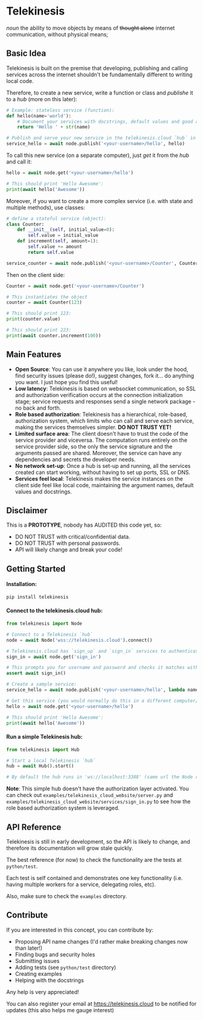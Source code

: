# Telekinesis

*noun* the ability to move objects by means of ~~thought alone~~ internet communication, without physical means;

## Basic Idea

Telekinesis is built on the premise that developing, publishing and calling services across the internet shouldn't be fundamentally different to writing local code. 

Therefore, to create a new service, write a function or class and *publishe* it to a *hub* (more on this later):

```python
# Example: stateless service (function):
def hello(name='world'):
    # Document your services with docstrings, default values and good argument names
    return 'Hello ' + str(name)

# Publish and serve your new service in the telekinesis.cloud `hub` in one line:
service_hello = await node.publish('<your-username>/hello', hello)
```

To call this new service (on a separate computer), just *get* it from the *hub* and call it:
```python
hello = await node.get('<your-username>/hello')

# This should print 'Hello Awesome':
print(await hello('Awesome'))
```

Moreover, if you want to create a more complex service (i.e. with state and multiple methods), use classes:

```python
# define a stateful service (object):
class Counter:
    def __init__(self, initial_value=0):
        self.value = initial_value
    def increment(self, amount=1):
        self.value += amount
        return self.value

service_counter = await node.publish('<your-username>/Counter', Counter)
```

Then on the client side:
```python
Counter = await node.get('<your-username>/Counter')

# This instantiates the object
counter = await Counter(123)

# This should print 123:
print(counter.value)

# This should print 223:
print(await counter.increment(100))
```
## Main Features

- **Open Source**: You can use it anywhere you like, look under the hood, find security issues (please do!), suggest changes, fork it... do anything you want. I just hope you find this useful!
- **Low latency**: Telekinesis is based on websocket communication, so SSL and authorization verification occurs at the connection initialization stage; service requests and responses send a single network package - no back and forth.
- **Role based authorization**: Telekinesis has a hierarchical, role-based, authorization system, which limits who can call and serve each service, making the services themselves simpler. **DO NOT TRUST YET!**
- **Limited surface area**: The client doesn't have to trust the code of the service provider and viceversa. The computation runs entirely on the service provider side, so the only the service signature and the arguments passed are shared. Moreover, the service can have any dependencies and secrets the developer needs.
- **No network set-up**: Once a hub is set-up and running, all the services created can start working, without having to set up ports, SSL or DNS.
- **Services feel local**: Telekinesis makes the service instances on the client side feel like local code, maintaining the argument names, default values and docstrings.

## Disclaimer

This is a **PROTOTYPE**, nobody has AUDITED this code yet, so:
- DO NOT TRUST with critical/confidential data.
- DO NOT TRUST with personal passwords.
- API will likely change and break your code!

## Getting Started

#### Installation:
```bash
pip install telekinesis
```

#### Connect to the telekinesis.cloud hub:
```python
from telekinesis import Node

# Connect to a Telekinesis `hub`
node = await Node('wss://telekinesis.cloud').connect()

# Telekinesis.cloud has `sign_up` and `sign_in` services to authenticate 
sign_in = await node.get('sign_in')

# This prompts you for username and password and checks it matches with the one you signed up with:
assert await sign_in() 

# Create a sample service: 
service_hello = await node.publish('<your-username>/hello', lambda name='World': 'Hello '+ str(name))

# Get this service (you would normally do this in a different computer/script):
hello = await node.get('<your-username>/hello')

# This should print 'Hello Awesome':
print(await hello('Awesome'))
```

#### Run a simple Telekinesis hub:
```python
from telekinesis import Hub

# Start a local Telekinesis `hub`
hub = await Hub().start()

# By default the hub runs in 'ws://localhost:3388' (same url the Node connects to by default)
```

**Note**: This simple hub doesn't have the authorization layer activated. You can check out `examples/telekinesis_cloud_website/server.py` and `examples/telekinesis_cloud_website/services/sign_in.py` to see how the role based authorization system is leveraged.

## API Reference

Telekinesis is still in early development, so the API is likely to change, and therefore its documentation will grow stale quickly.

The best reference (for now) to check the functionality are the tests at `python/test`. 

Each test is self contained and demonstrates one key functionality (i.e. having multiple workers for a service, delegating roles, etc).

Also, make sure to check the `examples` directory.

## Contribute

If you are interested in this concept, you can contribute by:
- Proposing API name changes (I'd rather make breaking changes now than later!)
- Finding bugs and security holes
- Submitting issues
- Adding tests (see `python/test` directory)
- Creating examples
- Helping with the docstrings

Any help is very appreciated!

You can also register your email at https://telekinesis.cloud to be notified for updates (this also helps me gauge interest)
